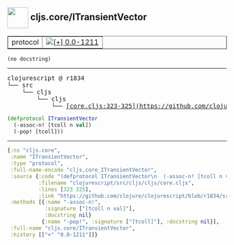 ## <img width="48px" valign="middle" src="http://i.imgur.com/Hi20huC.png"> cljs.core/ITransientVector

 <table border="1">
<tr>
<td>protocol</td>
<td><a href="https://github.com/cljsinfo/api-refs/tree/0.0-1211"><img valign="middle" alt="[+] 0.0-1211" src="https://img.shields.io/badge/+-0.0--1211-lightgrey.svg"></a> </td>
</tr>
</table>

 <samp>
</samp>

```
(no docstring)
```

---

 <pre>
clojurescript @ r1834
└── src
    └── cljs
        └── cljs
            └── <ins>[core.cljs:323-325](https://github.com/clojure/clojurescript/blob/r1834/src/cljs/cljs/core.cljs#L323-L325)</ins>
</pre>

```clj
(defprotocol ITransientVector
  (-assoc-n! [tcoll n val])
  (-pop! [tcoll]))
```


---

```clj
{:ns "cljs.core",
 :name "ITransientVector",
 :type "protocol",
 :full-name-encode "cljs.core_ITransientVector",
 :source {:code "(defprotocol ITransientVector\n  (-assoc-n! [tcoll n val])\n  (-pop! [tcoll]))",
          :filename "clojurescript/src/cljs/cljs/core.cljs",
          :lines [323 325],
          :link "https://github.com/clojure/clojurescript/blob/r1834/src/cljs/cljs/core.cljs#L323-L325"},
 :methods [{:name "-assoc-n!",
            :signature ["[tcoll n val]"],
            :docstring nil}
           {:name "-pop!", :signature ["[tcoll]"], :docstring nil}],
 :full-name "cljs.core/ITransientVector",
 :history [["+" "0.0-1211"]]}

```
